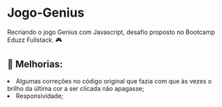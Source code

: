 # Jogo-Genius
Recriando o jogo Genius com Javascript, desafio proposto no Bootcamp Eduzz Fullstack. 🎮

## 🔧 Melhorias:

<li>Algumas correções no código original que fazia com que às vezes o brilho da última cor a ser clicada não apagasse;</li>
<li>Responsividade;</li>